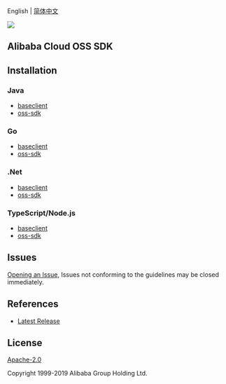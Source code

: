 English | [简体中文](README-CN.md)

![](https://aliyunsdk-pages.alicdn.com/icons/AlibabaCloud.svg)

## Alibaba Cloud OSS SDK


## Installation
### Java
- [baseclient](./baseclient/java/README.md)
- [oss-sdk](./langs/java/README.md)

### Go
- [baseclient](./baseclient/go/README.md)
- [oss-sdk](./langs/golang/README.md)

### .Net
- [baseclient](./baseclient/csharp/README.md)
- [oss-sdk](./langs/csharp/README.md)

### TypeScript/Node.js
- [baseclient](./baseclient/ts/README.md)
- [oss-sdk](./langs/ts/README.md)

## Issues
[Opening an Issue](https://github.com/aliyun/alibabacloud-oss-sdk/issues/new), Issues not conforming to the guidelines may be closed immediately.

## References
* [Latest Release](https://github.com/aliyun/alibabacloud-oss-sdk)

## License
[Apache-2.0](http://www.apache.org/licenses/LICENSE-2.0)

Copyright 1999-2019 Alibaba Group Holding Ltd.